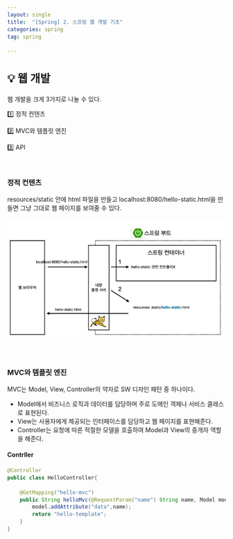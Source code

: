 ```yaml
---
layout: single
title:  "[Spring] 2. 스프링 웹 개발 기초"
categories: spring
tag: spring

---
```


<style>H2{font-size:1.8em;}</style>


## 💡 웹 개발

웹 개발을 크게 3가지로 나눌 수 있다.

1️⃣ 정적 컨텐츠

2️⃣ MVC와 템플릿 엔진

3️⃣ API

<br/>

### 정적 컨텐츠

resources/static 안에 html 파일을 만들고 localhost:8080/hello-static.html을 만들면 그냥 그대로 웹 페이지를 보여줄 수 있다.

![](/assets/images/20240222/static.JPG)

<br/>

### MVC와 템플릿 엔진

MVC는 Model, View, Controller의 약자로 SW 디자인 패턴 중 하나이다.
- Model에서 비즈니스 로직과 데이터를 담당하며 주로 도메인 객체나 서비스 클래스로 표현된다.
- View는 사용자에게 제공되는 인터페이스를 담당하고 웹 페이지를 표현해준다.
- Controller는 요청에 따른 적절한 모델을 호출하여 Model과 View의 중개자 역할을 해준다.

#### Contrller
```java
@Controller
public class HelloController{

    @GetMapping("hello-mvc")
    public String helloMvc(@RequestParam("name") String name, Model model){
        model.addAttribute("data",name);
        return "hello-template";
    }
}
```
